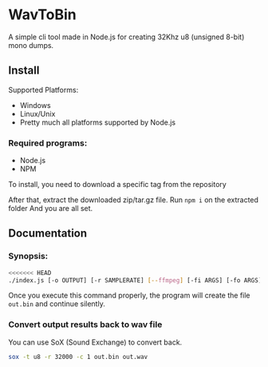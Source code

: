 # WavToBin

A simple cli tool made in Node.js for creating 32Khz u8 (unsigned 8-bit) mono dumps.

## Install

Supported Platforms:

- Windows
- Linux/Unix
- Pretty much all platforms supported by Node.js

### Required programs:

- Node.js
- NPM

To install, you need to download a specific tag from the repository

After that, extract the downloaded zip/tar.gz file.
Run `npm i` on the extracted folder
And you are all set.

## Documentation

### Synopsis:

```sh
<<<<<<< HEAD
./index.js [-o OUTPUT] [-r SAMPLERATE] [--ffmpeg] [-fi ARGS] [-fo ARGS] FILE
```

Once you execute this command properly, the program will create the file `out.bin` and continue silently.

### Convert output results back to wav file

You can use SoX (Sound Exchange) to convert back.

```sh
sox -t u8 -r 32000 -c 1 out.bin out.wav
```
